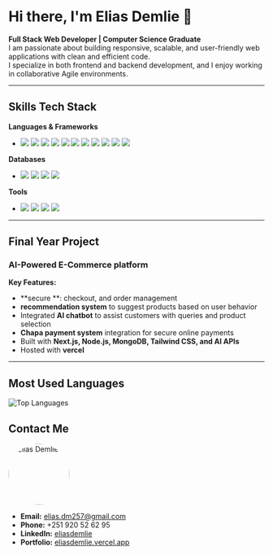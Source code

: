 # Hi there, I'm Elias Demlie 👋
 **Full Stack Web Developer | Computer Science Graduate**  
I am passionate about building responsive, scalable, and user-friendly web applications with clean and efficient code.  
I specialize in both frontend and backend development, and I enjoy working in collaborative Agile environments.

---

##  Skills Tech Stack

**Languages & Frameworks**
<ul>
  <li>
    <img src="https://img.shields.io/badge/TypeScript-3178C6?style=for-the-badge&logo=typescript&logoColor=white">
    <img src="https://img.shields.io/badge/JavaScript-F7DF1E?style=for-the-badge&logo=javascript&logoColor=black">
    <img src="https://img.shields.io/badge/Next.js-000000?style=for-the-badge&logo=next.js&logoColor=white">
    <img src="https://img.shields.io/badge/Node.js-339933?style=for-the-badge&logo=node.js&logoColor=white">
    <img src="https://img.shields.io/badge/Redux-764ABC?style=for-the-badge&logo=redux&logoColor=white">
    <img src="https://img.shields.io/badge/Tailwind_CSS-06B6D4?style=for-the-badge&logo=tailwind-css&logoColor=white">
    <img src="https://img.shields.io/badge/Flutter-02569B?style=for-the-badge&logo=flutter&logoColor=white">
    <img src="https://img.shields.io/badge/Dart-0175C2?style=for-the-badge&logo=dart&logoColor=white">
    <img src="https://img.shields.io/badge/C++-00599C?style=for-the-badge&logo=cplusplus&logoColor=white">
    <img src="https://img.shields.io/badge/Python-3776AB?style=for-the-badge&logo=python&logoColor=white">
    <img src="https://img.shields.io/badge/Java-007396?style=for-the-badge&logo=java&logoColor=white">
  </li>
</ul>

**Databases**
<ul>
  <li>
    <img src="https://img.shields.io/badge/PostgreSQL-4169E1?style=for-the-badge&logo=postgresql&logoColor=white">
    <img src="https://img.shields.io/badge/MongoDB-47A248?style=for-the-badge&logo=mongodb&logoColor=white">
    <img src="https://img.shields.io/badge/MySQL-4479A1?style=for-the-badge&logo=mysql&logoColor=white">
    <img src="https://img.shields.io/badge/Prisma-2D3748?style=for-the-badge&logo=prisma&logoColor=white">
  </li>
</ul>

**Tools**
<ul>
  <li>
    <img src="https://img.shields.io/badge/VS_Code-007ACC?style=for-the-badge&logo=visual-studio-code&logoColor=white">
    <img src="https://img.shields.io/badge/Linux-FCC624?style=for-the-badge&logo=linux&logoColor=black">
    <img src="https://img.shields.io/badge/Git-F05032?style=for-the-badge&logo=git&logoColor=white">
    <img src="https://img.shields.io/badge/Docker-2496ED?style=for-the-badge&logo=docker&logoColor=white">
  </li>
</ul>

---
##  Final Year Project

### AI-Powered E-Commerce platform

**Key Features:**
-  **secure **: checkout, and order management  
-  **recommendation system** to suggest products based on user behavior  
- Integrated **AI chatbot** to assist customers with queries and product selection  
- **Chapa payment system** integration for secure online payments  
-  Built with **Next.js, Node.js, MongoDB, Tailwind CSS, and AI APIs**  
-  Hosted with **vercel**

---



## Most Used Languages
![Top Languages](https://github-readme-stats.vercel.app/api/top-langs/?username=EliasDemlie&layout=compact&theme=tokyonight)

##  Contact Me
<img src="https://github.com/eliasdemlie.png" alt="Elias Demlie" width="120" height="120" style="border-radius:50%;">

- **Email:** [elias.dm257@gmail.com](mailto:elias.dm257@gmail.com)  
- **Phone:** +251 920 52 62 95  
- **LinkedIn:** [eliasdemlie](https://www.linkedin.com/in/eliasdemlie)  
- **Portfolio:** [eliasdemlie.vercel.app](https://eliasdemlie.vercel.app)
